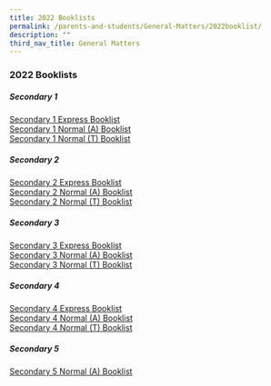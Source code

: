 ```yaml
---
title: 2022 Booklists
permalink: /parents-and-students/General-Matters/2022booklist/
description: ""
third_nav_title: General Matters
---
```


### 2022 Booklists

##### Secondary 1

[Secondary 1 Express Booklist](/files/Serangoon%20Secondary%20School%20Booklist%202022%201E.pdf) <br>
[Secondary 1 Normal (A) Booklist](/files/Serangoon%20Secondary%20School%20Booklist%202022%201NA.pdf) <br>
[Secondary 1 Normal (T) Booklist](/files/Serangoon%20Secondary%20School%20Booklist%202022%201NT.pdf)

##### Secondary 2

[Secondary 2 Express Booklist](/files/Serangoon%20Secondary%20School%20Booklist%202022%202E.pdf) <br>
[Secondary 2 Normal (A) Booklist](/files/Serangoon%20Secondary%20School%20Booklist%202022%202NA.pdf) <br>
[Secondary 2 Normal (T) Booklist](/files/Serangoon%20Secondary%20School%20Booklist%202022%202NT.pdf)

##### Secondary 3

[Secondary 3 Express Booklist](/files/Serangoon%20Secondary%20School%20Booklist%202022%203E.pdf) <br>
[Secondary 3 Normal (A) Booklist](/files/Serangoon%20Secondary%20School%20Booklist%202022%203NA.pdf) <br>
[Secondary 3 Normal (T) Booklist](/files/Serangoon%20Secondary%20School%20Booklist%202022%203NT.pdf)

##### Secondary 4

[Secondary 4 Express Booklist](/files/Serangoon%20Secondary%20School%20Booklist%202022%204E.pdf) <br>
[Secondary 4 Normal (A) Booklist](/files/Serangoon%20Secondary%20School%20Booklist%202022%204NA.pdf) <br>
[Secondary 4 Normal (T) Booklist](/files/Serangoon%20Secondary%20School%20Booklist%202022%204NT.pdf)

##### Secondary 5

[Secondary 5 Normal (A) Booklist](/files/Serangoon%20Secondary%20School%20Booklist%202022%205NA.pdf)
